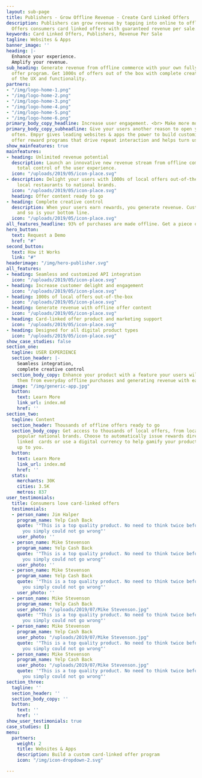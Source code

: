 ```yaml
---
layout: sub-page
title: Publishers - Grow Offline Revenue - Create Card Linked Offers
description: Publishers can grow revenue by tapping into online to offline commerce.
  Offers consumers card linked offers with guaranteed revenue per sale.
keywords: Card Linked Offers, Publishers, Revenue Per Sale
tagline: Websites & Apps
banner_image: ''
heading: |-
  Enhance your experience.
  Amplify your revenue.
sub_heading: Generate revenue from offline commerce with your own fully custom card-linked
  offer program. Get 1000s of offers out of the box with complete creative control
  of the UX and functionality.
partners:
- "/img/logo-home-1.png"
- "/img/logo-home-2.png"
- "/img/logo-home-3.png"
- "/img/logo-home-4.png"
- "/img/logo-home-5.png"
- "/img/logo-home-6.png"
primary_body_copy_headline: Increase user engagement. <br> Make more money.
primary_body_copy_subheadline: Give your users another reason to open your app more
  often. Empyr gives leading websites & apps the power to build customized card-linked
  offer reward programs that drive repeat interaction and helps turn users into advocates.
show_mainfeatures: true
mainfeatures:
- heading: Unlimited revenue potential
  description: Launch an innovative new revenue stream from offline commerce with
    total control of the user experience.
  icon: "/uploads/2019/05/icon-place.svg"
- description: Delight your users with 1000s of local offers out-of-the-box, from
    local restaurants to national brands.
  icon: "/uploads/2019/05/icon-place.svg"
  heading: Offer content ready to go
- heading: Complete creative control
  description: When your users earn rewards, you generate revenue. Customers are happier,
    and so is your bottom line.
  icon: "/uploads/2019/05/icon-place.svg"
all_features_headline: 93% of purchases are made offline. Get a piece of the pie.
hero_button:
  text: Request a Demo
  href: "#"
second_button:
  text: How it Works
  link: "#"
headerimage: "/img/hero-publisher.svg"
all_features:
- heading: Seamless and customized API integration
  icon: "/uploads/2019/05/icon-place.svg"
- heading: Increase customer delight and engagement
  icon: "/uploads/2019/05/icon-place.svg"
- heading: 1000s of local offers out-of-the-box
  icon: "/uploads/2019/05/icon-place.svg"
- heading: Generate revenue with offline offer content
  icon: "/uploads/2019/05/icon-place.svg"
- heading: Card-linked offer product and marketing support
  icon: "/uploads/2019/05/icon-place.svg"
- heading: Designed for all digital product types
  icon: "/uploads/2019/05/icon-place.svg"
show_case_studies: false
section_one:
  tagline: USER EXPERIENCE
  section_header: |-
    Seamless integration,
    complete creative control
  section_body_copy: Enhance your product with a feature your users will love, rewarding
    them from everyday offline purchases and generating revenue with each transaction.
  image: "/img/generic-app.jpg"
  button:
    text: Learn More
    link_url: index.md
    href: ''
section_two:
  tagline: Content
  section_header: Thousands of offline offers ready to go
  section_body_copy: Get access to thousands of local offers, from local stores to
    popular national brands. Choose to automatically issue rewards directly to users’
    linked  cards or use a digital currency to help gamify your product. It’s all
    up to you.
  button:
    text: Learn More
    link_url: index.md
    href: ''
  stats:
    merchants: 30K
    cities: 3.5K
    metros: 837
user_testimonials:
  title: Consumers love card-linked offers
  testimonials:
  - person_name: Jim Halper
    program_name: Yelp Cash Back
    quote: '"This is a top quality product. No need to think twice before purchasing,
      you simply could not go wrong"'
    user_photo: ''
  - person_name: Mike Stevenson
    program_name: Yelp Cash Back
    quote: '"This is a top quality product. No need to think twice before purchasing,
      you simply could not go wrong"'
    user_photo: ''
  - person_name: Mike Stevenson
    program_name: Yelp Cash Back
    quote: '"This is a top quality product. No need to think twice before purchasing,
      you simply could not go wrong"'
    user_photo: ''
  - person_name: Mike Stevenson
    program_name: Yelp Cash Back
    user_photo: "/uploads/2019/07/Mike Stevenson.jpg"
    quote: '"This is a top quality product. No need to think twice before purchasing,
      you simply could not go wrong"'
  - person_name: Mike Stevenson
    program_name: Yelp Cash Back
    user_photo: "/uploads/2019/07/Mike Stevenson.jpg"
    quote: '"This is a top quality product. No need to think twice before purchasing,
      you simply could not go wrong"'
  - person_name: Mike Stevenson
    program_name: Yelp Cash Back
    user_photo: "/uploads/2019/07/Mike Stevenson.jpg"
    quote: '"This is a top quality product. No need to think twice before purchasing,
      you simply could not go wrong"'
section_three:
  tagline: ''
  section_header: ''
  section_body_copy: ''
  button:
    text: ''
    href: ''
show_user_testimonials: true
case_studies: []
menu:
  partners:
    weight: 2
    title: Websites & Apps
    description: Build a custom card-linked offer program
    icon: "/img/icon-dropdown-2.svg"

---
```

